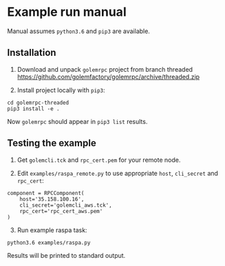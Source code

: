 # Example run manual

Manual assumes `python3.6` and `pip3` are available.

## Installation 


1. Download and unpack `golemrpc` project from branch threaded https://github.com/golemfactory/golemrpc/archive/threaded.zip

2. Install project locally with `pip3`:

```shell
cd golemrpc-threaded
pip3 install -e .
```

Now `golemrpc` should appear in `pip3 list` results.

## Testing the example

1. Get `golemcli.tck` and `rpc_cert.pem` for your remote node.

2. Edit `examples/raspa_remote.py` to use appropriate `host`, `cli_secret` and `rpc_cert`:

```
component = RPCComponent(
    host='35.158.100.16',
    cli_secret='golemcli_aws.tck',
    rpc_cert='rpc_cert_aws.pem'
)
```

3. Run example raspa task:

```shell
python3.6 examples/raspa.py
```

Results will be printed to standard output. 

